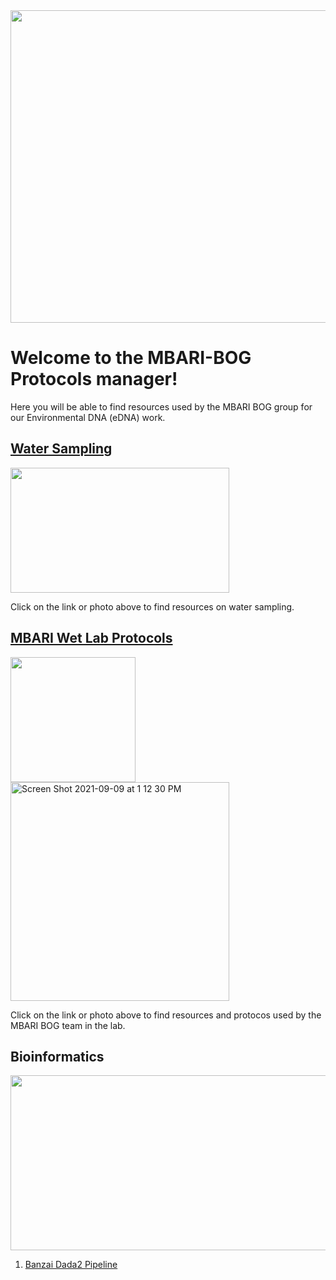 
<img src="https://user-images.githubusercontent.com/30352066/132426436-84807e43-e1ba-44ac-9cc7-92386559da6b.jpg" height="500" width="700">

# Welcome to the MBARI-BOG Protocols manager!
Here you will be able to find resources used by the MBARI BOG group for our Environmental DNA (eDNA) work.

## [Water Sampling](Water_Sampling_page.md)
[<img src="https://user-images.githubusercontent.com/30352066/132736658-76bed776-66fb-4854-acb6-3f3cfdd0e4e0.jpg" height="200" width="350">](Water_Sampling_page.md)

Click on the link or photo above to find resources on water sampling.

## [MBARI Wet Lab Protocols](MBARI_wet_lab.md)
[<img src="https://user-images.githubusercontent.com/30352066/132754771-d38e335e-1522-4cb0-9652-3fd84405349f.jpg" height="200">](MBARI_wet_lab.md) <img width="350" alt="Screen Shot 2021-09-09 at 1 12 30 PM" src="https://user-images.githubusercontent.com/30352066/132756023-64c6f7d0-4ef2-4ca1-be64-c20667d9fd03.png">

Click on the link or photo above to find resources and protocos used by the MBARI BOG team in the lab.

## Bioinformatics
<img width="527" height="280" src="https://user-images.githubusercontent.com/30352066/132757381-93a4d3f1-dfc8-4c0d-99ab-05d8af0a4981.png">

1. [Banzai Dada2 Pipeline](5.1_Banzai_Pipeline.md)

